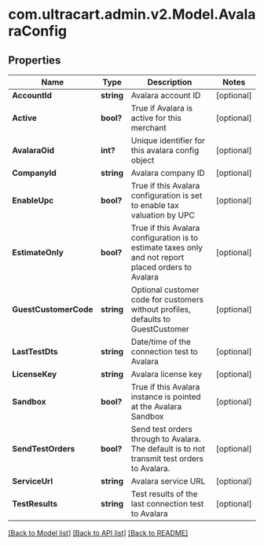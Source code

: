 # com.ultracart.admin.v2.Model.AvalaraConfig
## Properties

Name | Type | Description | Notes
------------ | ------------- | ------------- | -------------
**AccountId** | **string** | Avalara account ID | [optional] 
**Active** | **bool?** | True if Avalara is active for this merchant | [optional] 
**AvalaraOid** | **int?** | Unique identifier for this avalara config object | [optional] 
**CompanyId** | **string** | Avalara company ID | [optional] 
**EnableUpc** | **bool?** | True if this Avalara configuration is set to enable tax valuation by UPC | [optional] 
**EstimateOnly** | **bool?** | True if this Avalara configuration is to estimate taxes only and not report placed orders to Avalara | [optional] 
**GuestCustomerCode** | **string** | Optional customer code for customers without profiles, defaults to GuestCustomer | [optional] 
**LastTestDts** | **string** | Date/time of the connection test to Avalara | [optional] 
**LicenseKey** | **string** | Avalara license key | [optional] 
**Sandbox** | **bool?** | True if this Avalara instance is pointed at the Avalara Sandbox | [optional] 
**SendTestOrders** | **bool?** | Send test orders through to Avalara.  The default is to not transmit test orders to Avalara. | [optional] 
**ServiceUrl** | **string** | Avalara service URL | [optional] 
**TestResults** | **string** | Test results of the last connection test to Avalara | [optional] 


[[Back to Model list]](../README.md#documentation-for-models) [[Back to API list]](../README.md#documentation-for-api-endpoints) [[Back to README]](../README.md)

